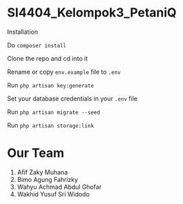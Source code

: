 # SI4404_Kelompok3_PetaniQ

Installation

Do ``composer install``

Clone the repo and cd into it

Rename or copy ``env.example`` file to ``.env``

Run ``php artisan key:generate``

Set your database credentials in your ``.env`` file

Run ``php artisan migrate --seed``

Run ``php artisan storage:link``



# Our Team
1. Afif Zaky Muhana
2. Bimo Agung Fahrizky
3. Wahyu Achmad Abdul Ghofar
4. Wakhid Yusuf Sri Widodo

